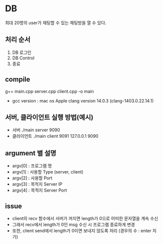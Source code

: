 # DB

최대 20명의 user가 채팅할 수 있는 채팅방을 열 수 있다.

## 처리 순서

1. DB 로그인
2. DB Control
3. 종료

## compile

g++ main.cpp server.cpp client.cpp -o main

- gcc version : mac os Apple clang version 14.0.3 (clang-1403.0.22.14.1)

## 서버, 클라이언트 실행 방법(예시)

- 서버
  ./main server 9090
- 클라이언트
  ./main client 9091 127.0.0.1 9090

## argument 별 설명

- argv[0] : 프로그램 명
- argv[1] : 사용할 Type (server, client)
- argv[2] : 사용할 Port
- argv[3] : 목적지 Server IP
- argv[4] : 목적지 Server Port

## issue

- client의 recv 함수에서 서버가 꺼지면 length가 0으로 어떠한 문자열을 계속 수신
- 그래서 recv에서 length가 0인 msg 수신 시 프로그램 종료하게 변경
- 또한, client send에서 length가 0이면 보내지 않도록 처리 (경우의 수 : enter 치기)
